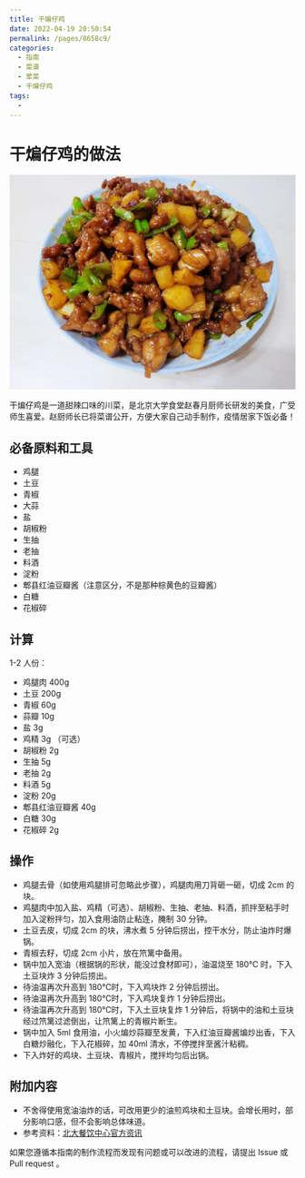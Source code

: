 ```yaml
---
title: 干煸仔鸡
date: 2022-04-19 20:50:54
permalink: /pages/8658c9/
categories:
  - 指南
  - 菜谱
  - 荤菜
  - 干煸仔鸡
tags:
  - 
---
```

# 干煸仔鸡的做法

![干煸仔鸡成品](/img/jpg/干煸仔鸡成品.jpg)

干煸仔鸡是一道甜辣口味的川菜，是北京大学食堂赵春月厨师长研发的美食，广受师生喜爱。赵厨师长已将菜谱公开，方便大家自己动手制作，疫情居家下饭必备！

## 必备原料和工具

- 鸡腿
- 土豆
- 青椒
- 大蒜
- 盐
- 胡椒粉
- 生抽
- 老抽
- 料酒
- 淀粉
- 郫县红油豆瓣酱（注意区分，不是那种棕黄色的豆瓣酱）
- 白糖
- 花椒碎

## 计算

1-2 人份：

- 鸡腿肉 400g
- 土豆 200g
- 青椒 60g
- 蒜瓣 10g
- 盐 3g
- 鸡精 3g （可选）
- 胡椒粉 2g
- 生抽 5g
- 老抽 2g
- 料酒 5g
- 淀粉 20g
- 郫县红油豆瓣酱 40g
- 白糖 30g
- 花椒碎 2g

## 操作

- 鸡腿去骨（如使用鸡腿排可忽略此步骤），鸡腿肉用刀背砸一砸，切成 2cm 的块。
- 鸡腿肉中加入盐、鸡精（可选）、胡椒粉、生抽、老抽、料酒，抓拌至粘手时加入淀粉拌匀，加入食用油防止粘连，腌制 30 分钟。
- 土豆去皮，切成 2cm 的块，沸水煮 5 分钟后捞出，控干水分，防止油炸时爆锅。
- 青椒去籽，切成 2cm 小片，放在笊篱中备用。
- 锅中加入宽油（根据锅的形状，能没过食材即可），油温烧至 180℃ 时，下入土豆块炸 3 分钟后捞出。
- 待油温再次升高到 180℃时，下入鸡块炸 2 分钟后捞出。
- 待油温再次升高到 180℃时，下入鸡块复炸 1 分钟后捞出。
- 待油温再次升高到 180℃时，下入土豆块复炸 1 分钟后，将锅中的油和土豆块经过笊篱过滤倒出，让笊篱上的青椒片断生。
- 锅中加入 5ml 食用油，小火煸炒蒜瓣至发黄，下入红油豆瓣酱煸炒出香，下入白糖炒融化，下入花椒碎，加 40ml 清水，不停搅拌至酱汁粘稠。
- 下入炸好的鸡块、土豆块、青椒片，搅拌均匀后出锅。

## 附加内容

- 不舍得使用宽油油炸的话，可改用更少的油煎鸡块和土豆块。会增长用时，部分影响口感，但不会影响总体味道。
- 参考资料：[北大餐饮中心官方资讯](https://mp.weixin.qq.com/s/gd7F1bezTyd3OQsUVVur1w)

如果您遵循本指南的制作流程而发现有问题或可以改进的流程，请提出 Issue 或 Pull request 。
